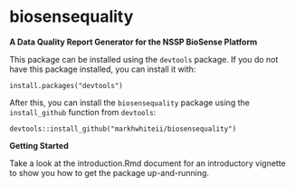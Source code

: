 # biosensequality
**A Data Quality Report Generator for the NSSP BioSense Platform**

This package can be installed using the `devtools` package. If you do not have this package installed, you can install it with:

`install.packages("devtools")`

After this, you can install the `biosensequality` package using the `install_github` function from `devtools`:

`devtools::install_github("markhwhiteii/biosensequality")`

**Getting Started**

Take a look at the introduction.Rmd document for an introductory vignette to show you how to get the package up-and-running.
